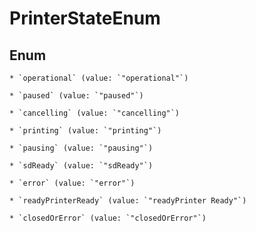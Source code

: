 
# PrinterStateEnum

## Enum


    * `operational` (value: `"operational"`)

    * `paused` (value: `"paused"`)

    * `cancelling` (value: `"cancelling"`)

    * `printing` (value: `"printing"`)

    * `pausing` (value: `"pausing"`)

    * `sdReady` (value: `"sdReady"`)

    * `error` (value: `"error"`)

    * `readyPrinterReady` (value: `"readyPrinter Ready"`)

    * `closedOrError` (value: `"closedOrError"`)



